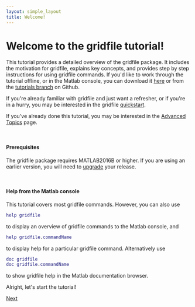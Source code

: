 ```yaml
---
layout: simple_layout
title: Welcome!
---
```


# Welcome to the gridfile tutorial!

This tutorial provides a detailed overview of the gridfile package. It includes the motivation for gridfile, explains key concepts, and provides step by step instructions for using gridfile commands. If you'd like to work through the tutorial offline, or in the Matlab console, you can download it <a href="\DASH\gridfile\tutorial.m" download>here</a> or from the [tutorials branch](https://github.com/JonKing93/DASH/tree/Tutorials) on Github.

If you're already familiar with gridfile and just want a refresher, or if you're in a hurry, you may be interested in the gridfile [quickstart](\DASH\gridfile\quickstart).

If you've already done this tutorial, you may be interested in the [Advanced Topics](\DASH\gridfile\advanced) page.

<br>

#### Prerequisites
The gridfile package requires MATLAB2016B or higher. If you are using an earlier version, you will need to [upgrade](https://www.mathworks.com/help/install/ug/upgrade-matlab-release.html) your release.

<br>

#### Help from the Matlab console

This tutorial covers most gridfile commands. However, you can also use
```matlab
help gridfile
```
to display an overview of gridfile commands to the Matlab console, and
```matlab
help gridfile.commandName
```
to display help for a particular gridfile command. Alternatively use
```matlab
doc gridfile
doc gridfile.commandName
```
to show gridfile help in the Matlab documentation browser.

Alright, let's start the tutorial!

[Next](\DASH\gridfile\intro)
